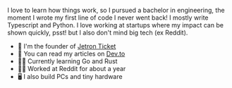 I love to learn how things work, so I pursued a bachelor in engineering, the moment I wrote my first line of code I never went back! I mostly write Typescript and Python. I love working at startups where my impact can be shown quickly, psst! but I also don't mind big tech (ex Reddit).

- 🚧 I'm the founder of [Jetron Ticket](https://www.jetronticket.com)
- 📖 You can read my articles on [Dev.to](https://dev.to/damiisdandy)
- 🐻‍❄️ Currently learning Go and Rust
- 👷🏽 Worked at Reddit for about a year
- 🖥️ I also build PCs and tiny hardware